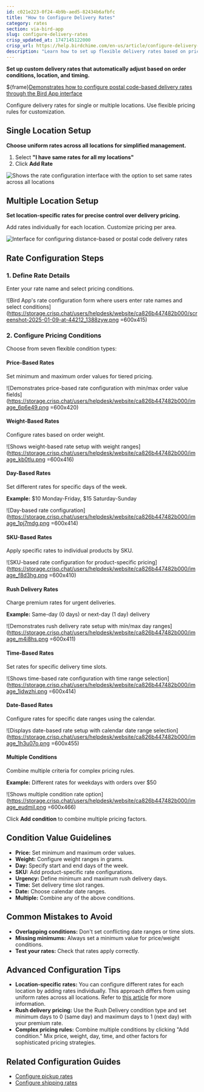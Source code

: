 ```yaml
---
id: c021e223-0f24-4b9b-aed5-82434b6afbfc
title: "How to Configure Delivery Rates"
category: rates
section: via-bird-app
slug: configure-delivery-rates
crisp_updated_at: 1747145122000
crisp_url: https://help.birdchime.com/en-us/article/configure-delivery-rates-1xbrder/
description: "Learn how to set up flexible delivery rates based on price, weight, time, and other conditions using the Bird Pickup & Delivery app."
---
```


**Set up custom delivery rates that automatically adjust based on order conditions, location, and timing.**

${frame}[Demonstrates how to configure postal code-based delivery rates through the Bird App interface](https://www.loom.com/embed/cfede30a353842f99bb07be98bd66ccc?sid=16125e85-444a-4226-802a-bec455f98c8a)

Configure delivery rates for single or multiple locations. Use flexible pricing rules for customization.

## Single Location Setup

**Choose uniform rates across all locations for simplified management.**

1. Select **"I have same rates for all my locations"**
2. Click **Add Rate**

![Shows the rate configuration interface with the option to set same rates across all locations](https://storage.crisp.chat/users/helpdesk/website/ca826b447482b000/rt1_rc5clb.png)

## Multiple Location Setup

**Set location-specific rates for precise control over delivery pricing.**

Add rates individually for each location. Customize pricing per area.

![Interface for configuring distance-based or postal code delivery rates](https://storage.crisp.chat/users/helpdesk/website/ca826b447482b000/rt3_52qynq.png)

## Rate Configuration Steps

### 1. Define Rate Details

Enter your rate name and select pricing conditions.

![Bird App's rate configuration form where users enter rate names and select conditions](https://storage.crisp.chat/users/helpdesk/website/ca826b447482b000/screenshot-2025-01-09-at-44212_1388zyw.png =600x415)

### 2. Configure Pricing Conditions

Choose from seven flexible condition types:

#### Price-Based Rates

Set minimum and maximum order values for tiered pricing.

![Demonstrates price-based rate configuration with min/max order value fields](https://storage.crisp.chat/users/helpdesk/website/ca826b447482b000/image_6p6e49.png =600x420)

#### Weight-Based Rates

Configure rates based on order weight.

![Shows weight-based rate setup with weight ranges](https://storage.crisp.chat/users/helpdesk/website/ca826b447482b000/image_kb0tlu.png =600x416)

#### Day-Based Rates

Set different rates for specific days of the week.

**Example:** $10 Monday-Friday, $15 Saturday-Sunday

![Day-based rate configuration](https://storage.crisp.chat/users/helpdesk/website/ca826b447482b000/image_1pj7mdg.png =600x414)

#### SKU-Based Rates

Apply specific rates to individual products by SKU.

![SKU-based rate configuration for product-specific pricing](https://storage.crisp.chat/users/helpdesk/website/ca826b447482b000/image_f8d3hg.png =600x410)

#### Rush Delivery Rates

Charge premium rates for urgent deliveries.

**Example:** Same-day (0 days) or next-day (1 day) delivery

![Demonstrates rush delivery rate setup with min/max day ranges](https://storage.crisp.chat/users/helpdesk/website/ca826b447482b000/image_m4i8hs.png =600x411)

#### Time-Based Rates

Set rates for specific delivery time slots.

![Shows time-based rate configuration with time range selection](https://storage.crisp.chat/users/helpdesk/website/ca826b447482b000/image_1idwzhi.png =600x414)

#### Date-Based Rates

Configure rates for specific date ranges using the calendar.

![Displays date-based rate setup with calendar date range selection](https://storage.crisp.chat/users/helpdesk/website/ca826b447482b000/image_1h3u07o.png =600x455)

#### Multiple Conditions

Combine multiple criteria for complex pricing rules.

**Example:** Different rates for weekdays with orders over $50

![Shows multiple condition rate option](https://storage.crisp.chat/users/helpdesk/website/ca826b447482b000/image_eudmil.png =600x466)

Click **Add condition** to combine multiple pricing factors.

## Condition Value Guidelines

- **Price:** Set minimum and maximum order values.
- **Weight:** Configure weight ranges in grams.
- **Day:** Specify start and end days of the week.
- **SKU:** Add product-specific rate configurations.
- **Urgency:** Define minimum and maximum rush delivery days.
- **Time:** Set delivery time slot ranges.
- **Date:** Choose calendar date ranges.
- **Multiple:** Combine any of the above conditions.

## Common Mistakes to Avoid

- **Overlapping conditions:** Don't set conflicting date ranges or time slots.
- **Missing minimums:** Always set a minimum value for price/weight conditions.
- **Test your rates:** Check that rates apply correctly.

## Advanced Configuration Tips

- **Location-specific rates:** You can configure different rates for each location by adding rates individually. This approach differs from using uniform rates across all locations. Refer to [this article](https://help.birdchime.com/en-us/article/configure-local-delivery-rates-based-on-postal-code-16da0ew/) for more information.
- **Rush delivery pricing:** Use the Rush Delivery condition type and set minimum days to 0 (same day) and maximum days to 1 (next day) with your premium rate.
- **Complex pricing rules:** Combine multiple conditions by clicking "Add condition." Mix price, weight, day, time, and other factors for sophisticated pricing strategies.

## Related Configuration Guides

- [Configure pickup rates](https://help.birdchime.com/en-us/article/configure-pickup-rates-1n7gumb/)
- [Configure shipping rates](https://help.birdchime.com/en-us/article/configure-shipping-rates-llsy16/)